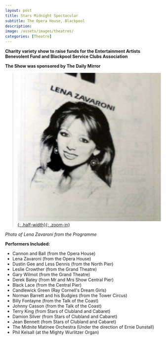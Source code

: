 ```yaml
---
layout: post
title: Stars Midnight Spectacular
subtitle: The Opera House, Blackpool
description:
image: /assets/images/theatres/
categories: [Theatre]
---
```


**Charity variety show to raise funds for the Entertainment Artists Benevolent Fund and Blackpool Service Clubs Association**

**The Show was sponsored by The Daily Mirror**

> [![](/assets/images/theatres/1985-09-11-stars-midnight-spectacular-lz.jpg){: .half-width}{: .zoom-in}](/assets/images/theatres/1985-09-11-stars-midnight-spectacular-lz.jpg)

<cite>Photo of Lena Zavaroni from the Programme</cite>

**Performers Included:**
* Cannon and Ball (from the Opera House)
* Lena Zavaroni (from the Opera House)
* Dustin Gee and Less Dennis (from the North Pier)
* Leslie Crowther (from the Grand Theatre)
* Gary Wilmot (from the Grand Theatre)
* Derek Batey (from Mr and Mrs Show Central Pier)
* Black Lace (from the Central Pier)
* Candlewick Green (Ray Cornell's Dream Girls)
* Norman Barrett and his Budgies (from the Tower Circus)
* Billy Fontayne (from the Talk of the Coast)
* Johnny Casson (from the Talk of the Coast)
* Terry King (from Stars of Clubland and Cabaret)
* Damion Silver (from Stars of Clubland and Cabaret)
* Jean Bennett (from Stars of Clubland and Cabaret)
* The Midnite Matinee Orchestra (Under the direction of Ernie Dunstall)
* Phil Kelsall (at the Mighty Wurlitzer Organ)
